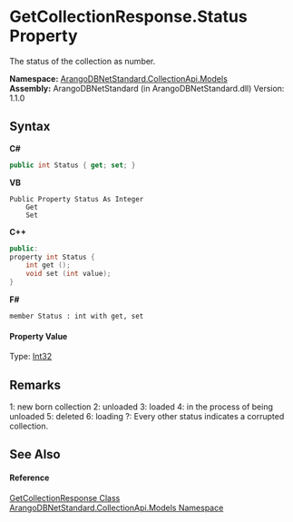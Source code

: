 # GetCollectionResponse.Status Property 
 

The status of the collection as number.

**Namespace:**&nbsp;<a href="eddef630-2e74-9b99-ee5b-91305adea48b">ArangoDBNetStandard.CollectionApi.Models</a><br />**Assembly:**&nbsp;ArangoDBNetStandard (in ArangoDBNetStandard.dll) Version: 1.1.0

## Syntax

**C#**<br />
``` C#
public int Status { get; set; }
```

**VB**<br />
``` VB
Public Property Status As Integer
	Get
	Set
```

**C++**<br />
``` C++
public:
property int Status {
	int get ();
	void set (int value);
}
```

**F#**<br />
``` F#
member Status : int with get, set

```


#### Property Value
Type: <a href="https://docs.microsoft.com/dotnet/api/system.int32" target="_blank" rel="noopener noreferrer">Int32</a>

## Remarks
1: new born collection 2: unloaded 3: loaded 4: in the process of being unloaded 5: deleted 6: loading ?: Every other status indicates a corrupted collection.

## See Also


#### Reference
<a href="4e59bd26-c1eb-d94b-6ab2-0f0c74c8663d">GetCollectionResponse Class</a><br /><a href="eddef630-2e74-9b99-ee5b-91305adea48b">ArangoDBNetStandard.CollectionApi.Models Namespace</a><br />